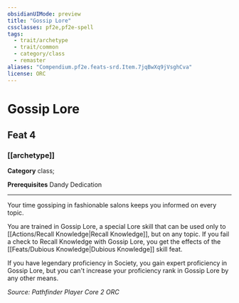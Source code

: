 ```yaml
---
obsidianUIMode: preview
title: "Gossip Lore"
cssclasses: pf2e,pf2e-spell
tags:
  - trait/archetype
  - trait/common
  - category/class
  - remaster
aliases: "Compendium.pf2e.feats-srd.Item.7jqBwXq9jVsghCva"
license: ORC
---
```

# Gossip Lore
## Feat 4
### [[archetype]]

**Category** class; 



**Prerequisites** Dandy Dedication
* * *
Your time gossiping in fashionable salons keeps you informed on every topic.

You are trained in Gossip Lore, a special Lore skill that can be used only to [[Actions/Recall Knowledge|Recall Knowledge]], but on any topic. If you fail a check to Recall Knowledge with Gossip Lore, you get the effects of the [[Feats/Dubious Knowledge|Dubious Knowledge]] skill feat.

If you have legendary proficiency in Society, you gain expert proficiency in Gossip Lore, but you can't increase your proficiency rank in Gossip Lore by any other means.

*Source: Pathfinder Player Core 2*
*ORC*